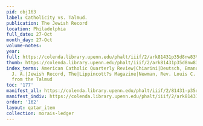 ```yaml
---
pid: obj163
label: Catholicity vs. Talmud.
publication: The Jewish Record
location: Philadelphia
full_date: 27-Oct
month_day: 27-Oct
volume-notes:
year:
full: https://colenda.library.upenn.edu/phalt/iiif/2/ark81431p35d8nw83%2FSHA256E-s8541682--599b929354fc3bd52f7b6543998ebbc75d8801c20b266995e3312d3dbd0a59b5.jpeg/full/3500,/0/default.jpg
thumb: https://colenda.library.upenn.edu/phalt/iiif/2/ark81431p35d8nw83%2FSHA256E-s8541682--599b929354fc3bd52f7b6543998ebbc75d8801c20b266995e3312d3dbd0a59b5.jpeg/full/!200,200/0/default.jpg
index_terms: American Catholic Quarterly Review|Chiarini|Deutsch, Emanuel|Eisenmenger,
  J. A.|Jewish Record, The|Lippincott?s Magazine|Newman, Rev. Louis C.|Selections
  from the Talmud
toc: '177'
manifest_all: https://colenda.library.upenn.edu/phalt/iiif/2/81431-p35d8nw83/manifest
manifest_indiv: https://colenda.library.upenn.edu/phalt/iiif/2/ark81431p35d8nw83%2FSHA256E-s8541682--599b929354fc3bd52f7b6543998ebbc75d8801c20b266995e3312d3dbd0a59b5.jpeg
order: '162'
layout: qatar_item
collection: morais-ledger
---
```

